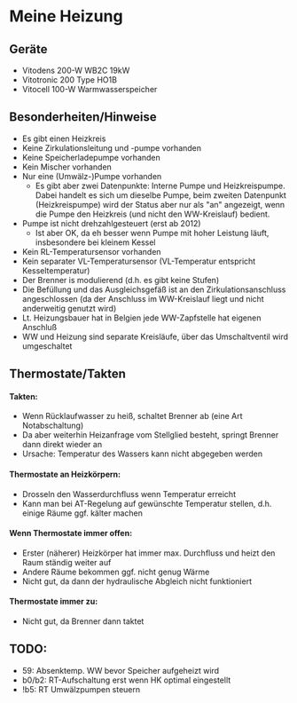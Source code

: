 # Meine Heizung

## Geräte
- Vitodens 200-W WB2C 19kW 
- Vitotronic 200 Type HO1B
- Vitocell 100-W Warmwasserspeicher

## Besonderheiten/Hinweise
* Es gibt einen Heizkreis
* Keine Zirkulationsleitung und -pumpe vorhanden
* Keine Speicherladepumpe vorhanden
* Kein Mischer vorhanden
* Nur eine (Umwälz-)Pumpe vorhanden
  * Es gibt aber zwei Datenpunkte: Interne Pumpe und Heizkreispumpe. Dabei handelt es sich um dieselbe Pumpe, beim zweiten Datenpunkt (Heizkreispumpe) wird der Status aber nur als "an" angezeigt, wenn die Pumpe den Heizkreis (und nicht den WW-Kreislauf) bedient.
* Pumpe ist nicht drehzahlgesteuert (erst ab 2012)
  * Ist aber OK, da eh besser wenn Pumpe mit hoher Leistung läuft, insbesondere bei kleinem Kessel
* Kein RL-Temperatursensor vorhanden
* Kein separater VL-Temperatursensor (VL-Temperatur entspricht Kesseltemperatur)
* Der Brenner is modulierend (d.h. es gibt keine Stufen)
* Die Befüllung und das Ausgleichsgefäß ist an den Zirkulationsanschluss angeschlossen (da der Anschluss im WW-Kreislauf liegt und nicht anderweitig genutzt wird)
* Lt. Heizungsbauer hat in Belgien jede WW-Zapfstelle hat eigenen Anschluß 
* WW und Heizung sind separate Kreisläufe, über das Umschaltventil wird umgeschaltet

## Thermostate/Takten

#### Takten:
- Wenn Rücklaufwasser zu heiß, schaltet Brenner ab (eine Art Notabschaltung)
- Da aber weiterhin Heizanfrage vom Stellglied besteht, springt Brenner dann direkt wieder an
- Ursache: Temperatur des Wassers kann nicht abgegeben werden 

#### Thermostate an Heizkörpern:
- Drosseln den Wasserdurchfluss wenn Temperatur erreicht
- Kann man bei AT-Regelung auf gewünschte Temperatur stellen, d.h. einige Räume ggf. kälter machen

#### Wenn Thermostate immer offen:
- Erster (näherer) Heizkörper hat immer max. Durchfluss und heizt den Raum ständig weiter auf
- Andere Räume bekommen ggf. nicht genug Wärme
- Nicht gut, da dann der hydraulische Abgleich nicht funktioniert

#### Thermostate immer zu:
- Nicht gut, da Brenner dann taktet

## TODO:
- 59: Absenktemp. WW bevor Speicher aufgeheizt wird
- b0/b2: RT-Aufschaltung erst wenn HK optimal eingestellt 
- !b5: RT Umwälzpumpen steuern


